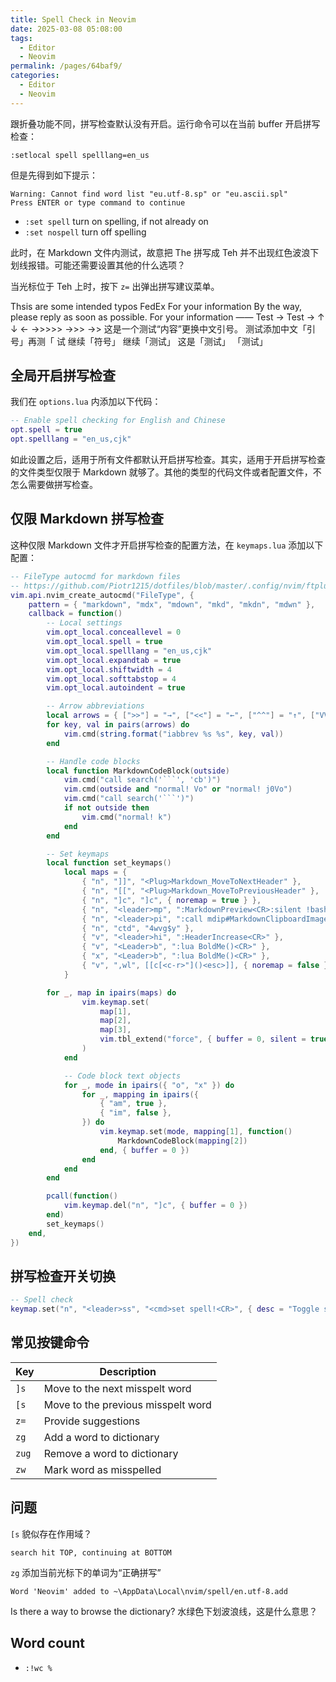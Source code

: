 ```yaml
---
title: Spell Check in Neovim
date: 2025-03-08 05:08:00
tags:
  - Editor
  - Neovim
permalink: /pages/64baf9/
categories:
  - Editor
  - Neovim
---
```


跟折叠功能不同，拼写检查默认没有开启。运行命令可以在当前 buffer 开启拼写检查：

```
:setlocal spell spelllang=en_us
```

但是先得到如下提示：

```
Warning: Cannot find word list "eu.utf-8.sp" or "eu.ascii.spl"
Press ENTER or type command to continue
```

- `:set spell` turn on spelling, if not already on
- `:set nospell` turn off spelling

此时，在 Markdown 文件内测试，故意把 The 拼写成 Teh 并不出现红色波浪下划线报错。可能还需要设置其他的什么选项？

当光标位于 Teh 上时，按下 `z=` 出弹出拼写建议菜单。

Thsis are some intended typos
FedEx
For your information
By the way,
please reply as soon as possible.
For your information ——
Test → Test → ↑ ↓ ← →>>>> →>> →>
这是一个测试“内容”更换中文引号。
测试添加中文「引号」再测「 试
继续「符号」
继续「测试」
这是「测试」
「测试」

## 全局开启拼写检查

我们在 `options.lua` 内添加以下代码：

```lua
-- Enable spell checking for English and Chinese
opt.spell = true
opt.spelllang = "en_us,cjk"
```

如此设置之后，适用于所有文件都默认开启拼写检查。其实，适用于开启拼写检查的文件类型仅限于 Markdown 就够了。其他的类型的代码文件或者配置文件，不怎么需要做拼写检查。

## 仅限 Markdown 拼写检查

这种仅限 Markdown 文件才开启拼写检查的配置方法，在 `keymaps.lua` 添加以下配置：

````lua {8,9}
-- FileType autocmd for markdown files
-- https://github.com/Piotr1215/dotfiles/blob/master/.config/nvim/ftplugin/markdown.lua
vim.api.nvim_create_autocmd("FileType", {
	pattern = { "markdown", "mdx", "mdown", "mkd", "mkdn", "mdwn" },
	callback = function()
		-- Local settings
		vim.opt_local.conceallevel = 0
		vim.opt_local.spell = true
		vim.opt_local.spelllang = "en_us,cjk"
		vim.opt_local.expandtab = true
		vim.opt_local.shiftwidth = 4
		vim.opt_local.softtabstop = 4
		vim.opt_local.autoindent = true

		-- Arrow abbreviations
		local arrows = { [">>"] = "→", ["<<"] = "←", ["^^"] = "↑", ["VV"] = "↓" }
		for key, val in pairs(arrows) do
			vim.cmd(string.format("iabbrev %s %s", key, val))
		end

		-- Handle code blocks
		local function MarkdownCodeBlock(outside)
			vim.cmd("call search('```', 'cb')")
			vim.cmd(outside and "normal! Vo" or "normal! j0Vo")
			vim.cmd("call search('```')")
			if not outside then
				vim.cmd("normal! k")
			end
		end

		-- Set keymaps
		local function set_keymaps()
			local maps = {
				{ "n", "]]", "<Plug>Markdown_MoveToNextHeader" },
				{ "n", "[[", "<Plug>Markdown_MoveToPreviousHeader" },
				{ "n", "]c", "]c", { noremap = true } },
				{ "n", "<leader>mp", ":MarkdownPreview<CR>:silent !bash -c 'wmctrl -a Firefox'<CR>" },
				{ "n", "<leader>pi", ":call mdip#MarkdownClipboardImage()<CR>" },
				{ "n", "ctd", "4wvg$y" },
				{ "v", "<leader>hi", ":HeaderIncrease<CR>" },
				{ "v", "<Leader>b", ":lua BoldMe()<CR>" },
				{ "x", "<Leader>b", ":lua BoldMe()<CR>" },
				{ "v", ",wl", [[c[<c-r>"]()<esc>]], { noremap = false } },
			}

		for _, map in ipairs(maps) do
				vim.keymap.set(
					map[1],
					map[2],
					map[3],
					vim.tbl_extend("force", { buffer = 0, silent = true }, map[4] or {})
				)
			end

			-- Code block text objects
			for _, mode in ipairs({ "o", "x" }) do
				for _, mapping in ipairs({
					{ "am", true },
					{ "im", false },
				}) do
					vim.keymap.set(mode, mapping[1], function()
						MarkdownCodeBlock(mapping[2])
					end, { buffer = 0 })
				end
			end
		end

		pcall(function()
			vim.keymap.del("n", "]c", { buffer = 0 })
		end)
		set_keymaps()
	end,
})
````

## 拼写检查开关切换

```lua
-- Spell check
keymap.set("n", "<leader>ss", "<cmd>set spell!<CR>", { desc = "Toggle spell On/Off" })
```

## 常见按键命令

| Key   | Description                        |
| ----- | ---------------------------------- |
| `]s`  | Move to the next misspelt word     |
| `[s`  | Move to the previous misspelt word |
| `z=`  | Provide suggestions                |
| `zg`  | Add a word to dictionary           |
| `zug` | Remove a word to dictionary        |
| `zw`  | Mark word as misspelled            |

## 问题

`[s` 貌似存在作用域？

```
search hit TOP, continuing at BOTTOM
```

`zg` 添加当前光标下的单词为“正确拼写”

```
Word 'Neovim' added to ~\AppData\Local\nvim/spell/en.utf-8.add
```

Is there a way to browse the dictionary?
水绿色下划波浪线，这是什么意思？

## Word count

- `:!wc %`
